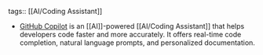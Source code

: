 tags:: [[AI/Coding Assistant]]

- [GitHub Copilot](https://github.com/features/copilot) is an [[AI]]-powered [[AI/Coding Assistant]] that helps developers code faster and more accurately. It offers real-time code completion, natural language prompts, and personalized documentation.